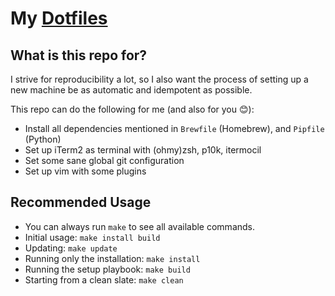 # My [Dotfiles](https://wiki.archlinux.org/index.php/Dotfiles)

## What is this repo for?

I strive for reproducibility a lot, so I also want the process of setting up a new machine be as automatic and idempotent as possible.

This repo can do the following for me (and also for you 😊):

* Install all dependencies mentioned in `Brewfile` (Homebrew), and `Pipfile` (Python)
* Set up iTerm2 as terminal with (ohmy)zsh, p10k, itermocil
* Set some sane global git configuration
* Set up vim with some plugins

## Recommended Usage

* You can always run `make` to see all available commands.
* Initial usage: `make install build`
* Updating: `make update`
* Running only the installation: `make install`
* Running the setup playbook: `make build`
* Starting from a clean slate: `make clean`

